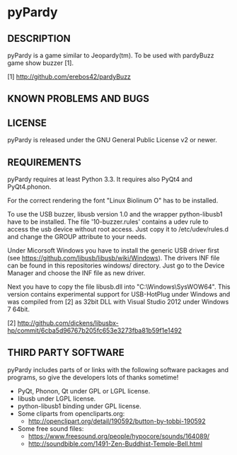 pyPardy
=======

DESCRIPTION
-----------
pyPardy is a game similar to Jeopardy(tm). To be used with pardyBuzz game show buzzer [1].

[1] http://github.com/erebos42/pardyBuzz


KNOWN PROBLEMS AND BUGS
-----------------------


LICENSE
-------
pyPardy is released under the GNU General Public License v2 or newer.


REQUIREMENTS
------------
pyPardy requires at least Python 3.3. It requires also PyQt4 and PyQt4.phonon.

For the correct rendering the font "Linux Biolinum O" has to be installed.

To use the USB buzzer, libusb version 1.0 and the wrapper python-libusb1 have
to be installed. The file '10-buzzer.rules' contains a udev rule to access the
usb device without root access. Just copy it to /etc/udev/rules.d and change
the GROUP attribute to your needs.

Under Micorsoft Windows you have to install the generic USB driver first (see
https://github.com/libusb/libusb/wiki/Windows). The drivers INF file can be
found in this repositories windows/ directory. Just go to the Device Manager
and choose the INF file as new driver.

Next you have to copy the file libusb.dll into "C:\Windows\SysWOW64". This
version contains experimental support for USB-HotPlug under Windows and was
compiled from [2] as 32bit DLL with Visual Studio 2012 under Windows 7 64bit.

[2] http://github.com/dickens/libusbx-hp/commit/6cba5d96767b205fc653e3273fba81b59f1e1492


THIRD PARTY SOFTWARE
--------------------
pyPardy includes parts of or links with the following software packages and 
programs, so give the developers lots of thanks sometime! 

* PyQt, Phonon, Qt under GPL or LGPL license.
* libusb under LGPL license.
* python-libusb1 binding under GPL license.
* Some cliparts from opencliparts.org: 
   - http://openclipart.org/detail/190592/button-by-tobbi-190592
* Some free sound files:
   - https://www.freesound.org/people/hypocore/sounds/164089/
   - http://soundbible.com/1491-Zen-Buddhist-Temple-Bell.html
